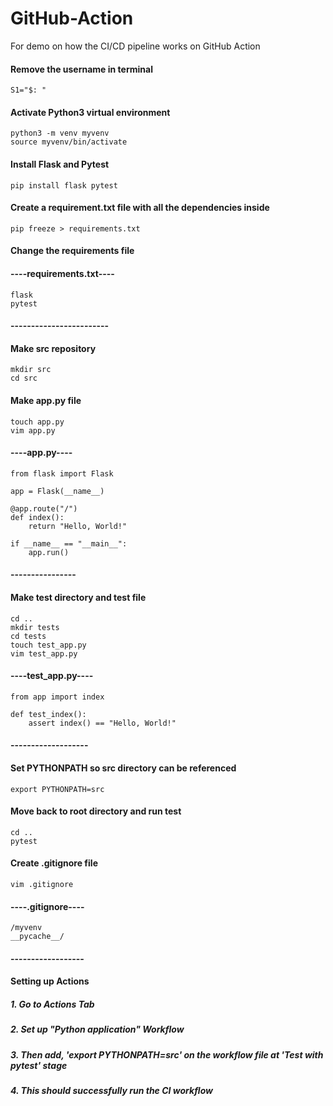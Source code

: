 # GitHub-Action
For demo on how the CI/CD pipeline works on GitHub Action

#### Remove the username in terminal
```
S1="$: "
```
#### Activate Python3 virtual environment
```
python3 -m venv myvenv
source myvenv/bin/activate
```
#### Install Flask and Pytest
```
pip install flask pytest
```
#### Create a requirement.txt file with all the dependencies inside
```
pip freeze > requirements.txt
```
#### Change the requirements file
#### ----requirements.txt---- ####
```
flask
pytest
```
#### ------------------------ ####

#### Make src repository
```
mkdir src
cd src
```
#### Make app.py file
```
touch app.py
vim app.py
```
#### ----app.py---- ####
```
from flask import Flask

app = Flask(__name__)

@app.route("/")
def index():
    return "Hello, World!"

if __name__ == "__main__":
    app.run()
```
#### ---------------- ####

#### Make test directory and test file
```
cd ..
mkdir tests
cd tests
touch test_app.py
vim test_app.py
```
#### ----test_app.py---- ####
```
from app import index

def test_index():
    assert index() == "Hello, World!"
```
#### ------------------- ####

#### Set PYTHONPATH so src directory can be referenced
```
export PYTHONPATH=src
```
#### Move back to root directory and run test
```
cd ..
pytest
```
#### Create .gitignore file
```
vim .gitignore
```
#### ----.gitignore---- ####
```
/myvenv
__pycache__/
```
#### ------------------ ####

#### Setting up Actions

##### 1. Go to Actions Tab
##### 2. Set up "Python application" Workflow
##### 3. Then add, 'export PYTHONPATH=src' on the workflow file at 'Test with pytest' stage
##### 4. This should successfully run the CI workflow